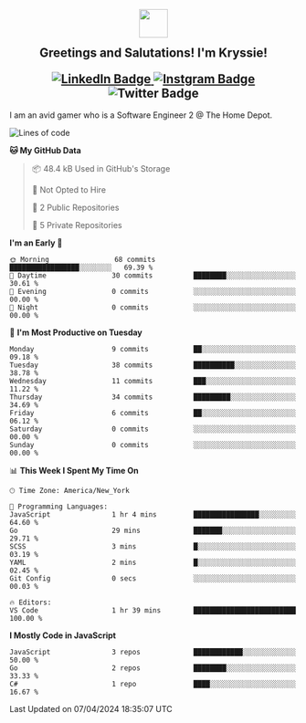 <p align="center">
<img src="https://github.com/xkryssie/xkryssie/assets/16921259/5dd545a7-5d19-4a07-9791-e5bcda6fed06" width=50>
<h2 align="center" style="margin-top: 0px"> Greetings and Salutations! I'm Kryssie!
</p>
<div id="badges">
  <a href="https://www.linkedin.com/in/krystle-gascon-874166103/">
    <img src="https://img.shields.io/badge/LinkedIn-blue?style=for-the-badge&logo=linkedin&logoColor=white" alt="LinkedIn Badge"/>
  </a>
  <a href="https://www.instagram.com/xkryssie/">
    <img src="https://img.shields.io/badge/xkryssie-red?style=for-the-badge&logo=instagram&logoColor=white" alt="Instgram Badge"/>
  </a>
    <img src="https://img.shields.io/badge/xkryssie-5865F2?style=for-the-badge&logo=discord&logoColor=white" alt="Twitter Badge"/>
</div>
</h2>
I am an avid gamer who is a Software Engineer 2 @ The Home Depot. 


</p>

<!--START_SECTION:waka-->
![Lines of code](https://img.shields.io/badge/From%20Hello%20World%20I%27ve%20Written-231.4%20thousand%20lines%20of%20code-blue)

**🐱 My GitHub Data** 

> 📦 48.4 kB Used in GitHub's Storage 
 > 
> 🚫 Not Opted to Hire
 > 
> 📜 2 Public Repositories 
 > 
> 🔑 5 Private Repositories 
 > 
**I'm an Early 🐤** 

```text
🌞 Morning                68 commits          █████████████████░░░░░░░░   69.39 % 
🌆 Daytime                30 commits          ████████░░░░░░░░░░░░░░░░░   30.61 % 
🌃 Evening                0 commits           ░░░░░░░░░░░░░░░░░░░░░░░░░   00.00 % 
🌙 Night                  0 commits           ░░░░░░░░░░░░░░░░░░░░░░░░░   00.00 % 
```
📅 **I'm Most Productive on Tuesday** 

```text
Monday                   9 commits           ██░░░░░░░░░░░░░░░░░░░░░░░   09.18 % 
Tuesday                  38 commits          ██████████░░░░░░░░░░░░░░░   38.78 % 
Wednesday                11 commits          ███░░░░░░░░░░░░░░░░░░░░░░   11.22 % 
Thursday                 34 commits          █████████░░░░░░░░░░░░░░░░   34.69 % 
Friday                   6 commits           ██░░░░░░░░░░░░░░░░░░░░░░░   06.12 % 
Saturday                 0 commits           ░░░░░░░░░░░░░░░░░░░░░░░░░   00.00 % 
Sunday                   0 commits           ░░░░░░░░░░░░░░░░░░░░░░░░░   00.00 % 
```


📊 **This Week I Spent My Time On** 

```text
🕑︎ Time Zone: America/New_York

💬 Programming Languages: 
JavaScript               1 hr 4 mins         ████████████████░░░░░░░░░   64.60 % 
Go                       29 mins             ███████░░░░░░░░░░░░░░░░░░   29.71 % 
SCSS                     3 mins              █░░░░░░░░░░░░░░░░░░░░░░░░   03.19 % 
YAML                     2 mins              █░░░░░░░░░░░░░░░░░░░░░░░░   02.45 % 
Git Config               0 secs              ░░░░░░░░░░░░░░░░░░░░░░░░░   00.03 % 

🔥 Editors: 
VS Code                  1 hr 39 mins        █████████████████████████   100.00 % 
```

**I Mostly Code in JavaScript** 

```text
JavaScript               3 repos             ████████████░░░░░░░░░░░░░   50.00 % 
Go                       2 repos             ████████░░░░░░░░░░░░░░░░░   33.33 % 
C#                       1 repo              ████░░░░░░░░░░░░░░░░░░░░░   16.67 % 
```




 Last Updated on 07/04/2024 18:35:07 UTC
<!--END_SECTION:waka-->
